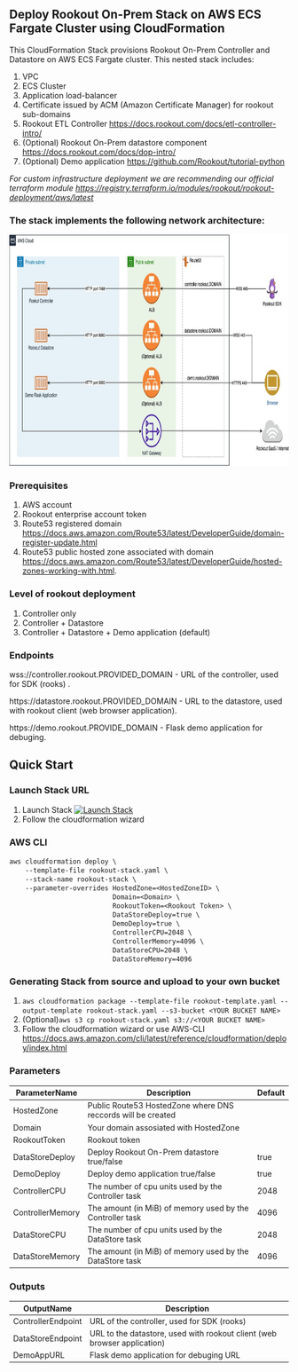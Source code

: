 ## Deploy Rookout On-Prem Stack on AWS ECS Fargate Cluster using CloudFormation

This CloudFormation Stack provisions Rookout On-Prem Controller and Datastore on AWS ECS Fargate cluster.
This nested stack includes:
1. VPC
2. ECS Cluster
3. Application load-balancer
4. Certificate issued by ACM (Amazon Certificate Manager) for rookout sub-domains
5. Rookout ETL Controller https://docs.rookout.com/docs/etl-controller-intro/
6. (Optional) Rookout On-Prem datastore component https://docs.rookout.com/docs/dop-intro/
7. (Optional) Demo application https://github.com/Rookout/tutorial-python

*For custom infrastructure deployment we are recommending our official terraform module https://registry.terraform.io/modules/rookout/rookout-deployment/aws/latest*
### The stack implements the following network architecture:

<img src="https://github.com/Rookout/terraform-aws-rookout-deployment/blob/main/documentation/AWS_Deployment_Plain_Network.jpg" width="791" height="416">

### Prerequisites
1. AWS account
2. Rookout enterprise account token
3. Route53 registered domain https://docs.aws.amazon.com/Route53/latest/DeveloperGuide/domain-register-update.html
4. Route53 public hosted zone associated with domain https://docs.aws.amazon.com/Route53/latest/DeveloperGuide/hosted-zones-working-with.html.

### Level of rookout deployment
1. Controller only
2. Controller + Datastore
3. Controller + Datastore + Demo application (default)

### Endpoints
wss://controller.rookout.PROVIDED_DOMAIN - URL of the controller, used for SDK (rooks) .

https&#65279;://datastore.rookout.PROVIDED_DOMAIN - URL to the datastore, used with rookout client (web browser application).

https&#65279;://demo.rookout.PROVIDE_DOMAIN - Flask demo application for debuging.

## Quick Start

### Launch Stack URL

1. Launch Stack [![Launch Stack](https://s3.amazonaws.com/cloudformation-examples/cloudformation-launch-stack.png)](https://console.aws.amazon.com/cloudformation/home?region=us-east-1#/stacks/new?rookout-stack=myteststack&templateURL=https://rookout-on-prem-cloudformation.s3.amazonaws.com/rookout-stack.yaml)
2. Follow the cloudformation wizard

### AWS CLI

```commandline
aws cloudformation deploy \
    --template-file rookout-stack.yaml \
    --stack-name rookout-stack \
    --parameter-overrides HostedZone=<HostedZoneID> \
                          Domain=<Domain> \
                          RookoutToken=<Rookout Token> \
                          DataStoreDeploy=true \
                          DemoDeploy=true \
                          ControllerCPU=2048 \
                          ControllerMemory=4096 \
                          DataStoreCPU=2048 \
                          DataStoreMemory=4096
```

### Generating Stack from source and upload to your own bucket

1. ```aws cloudformation package --template-file rookout-template.yaml --output-template rookout-stack.yaml --s3-bucket <YOUR BUCKET NAME>```
2. (Optional)```aws s3 cp rookout-stack.yaml s3://<YOUR BUCKET NAME>```
3. Follow the cloudformation wizard or use AWS-CLI https://docs.aws.amazon.com/cli/latest/reference/cloudformation/deploy/index.html

### Parameters

| ParameterName  | Description                                                 | Default |
| ------------- |-------------------------------------------------------------| ------------ |
|HostedZone| Public Route53 HostedZone where DNS reccords will be created ||
|Domain| Your domain assosiated with HostedZone                      ||
|RookoutToken| Rookout token                                               ||
|DataStoreDeploy| Deploy Rookout On-Prem datastore true/false                 |true|
|DemoDeploy| Deploy demo application true/false                          |true|
|ControllerCPU|The number of cpu units used by the Controller task|2048|
|ControllerMemory|The amount (in MiB) of memory used by the Controller task|4096|
|DataStoreCPU|The number of cpu units used by the DataStore task|2048|
|DataStoreMemory|The amount (in MiB) of memory used by the DataStore task|4096|

### Outputs
| OutputName  | Description |
| ------------- | ------------- |
|ControllerEndpoint|URL of the controller, used for SDK (rooks)|
|DataStoreEndpoint|URL to the datastore, used with rookout client (web browser application)|
|DemoAppURL|Flask demo application for debuging URL|

   
